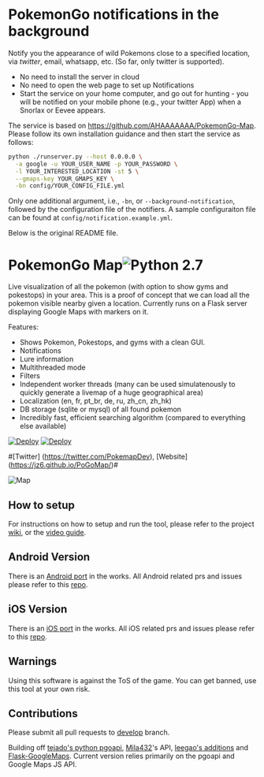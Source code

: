 # PokemonGo notifications in the background

Notify you the appearance of wild Pokemons close to a specified location, via *twitter*, email, whatsapp, etc. (So far, only twitter is supported).
* No need to install the server in cloud
* No need to open the web page to set up Notifications
* Start the service on your home computer, and go out for hunting - you will be notified on your mobile phone (e.g., your twitter App) when a Snorlax or Eevee appears.

The service is based on https://github.com/AHAAAAAAA/PokemonGo-Map. Please follow its own installation guidance and then start the service as follows:

```bash
python ./runserver.py --host 0.0.0.0 \
  -a google -u YOUR_USER_NAME -p YOUR_PASSWORD \
  -l YOUR_INTERESTED_LOCATION -st 5 \
  --gmaps-key YOUR_GMAPS_KEY \
  -bn config/YOUR_CONFIG_FILE.yml
```

Only one additional argument, i.e., ```-bn```, or ```--background-notification```, followed by the configuration file of the notifiers. A sample configuraiton file can be found at ```config/notification.example.yml```.



Below is the original README file.

# PokemonGo Map![Python 2.7](https://img.shields.io/badge/python-2.7-blue.svg)


Live visualization of all the pokemon (with option to show gyms and pokestops) in your area. This is a proof of concept that we can load all the pokemon visible nearby given a location. Currently runs on a Flask server displaying Google Maps with markers on it.

Features:

* Shows Pokemon, Pokestops, and gyms with a clean GUI.
* Notifications
* Lure information
* Multithreaded mode
* Filters
* Independent worker threads (many can be used simulatenously to quickly generate a livemap of a huge geographical area)
* Localization (en, fr, pt_br, de, ru, zh_cn, zh_hk)
* DB storage (sqlite or mysql) of all found pokemon
* Incredibly fast, efficient searching algorithm (compared to everything else available)

[![Deploy](https://raw.githubusercontent.com/sych74/PokemonGo-Map-in-Cloud/master/images/deploy-to-jelastic.png)](https://jelastic.com/install-application/?manifest=https://raw.githubusercontent.com/sych74/PokemonGo-Map-in-Cloud/master/manifest.jps) [![Deploy](https://www.herokucdn.com/deploy/button.png)](https://github.com/AHAAAAAAA/PokemonGo-Map/wiki/Heroku-Deployment)

#[Twitter] (https://twitter.com/PokemapDev), [Website] (https://jz6.github.io/PoGoMap/)#

![Map](https://raw.githubusercontent.com/AHAAAAAAA/PokemonGo-Map/master/static/cover.png)


## How to setup

For instructions on how to setup and run the tool, please refer to the project [wiki](https://github.com/AHAAAAAAA/PokemonGo-Map/wiki), or the [video guide](https://www.youtube.com/watch?v=RJKAulPCkRI).


## Android Version

There is an [Android port](https://github.com/omkarmoghe/Pokemap) in the works. All Android related prs and issues please refer to this [repo](https://github.com/omkarmoghe/Pokemap).

## iOS Version

There is an [iOS port](https://github.com/istornz/iPokeGo) in the works. All iOS related prs and issues please refer to this [repo](https://github.com/istornz/iPokeGo).

## Warnings

Using this software is against the ToS of the game. You can get banned, use this tool at your own risk.


## Contributions

Please submit all pull requests to [develop](https://github.com/AHAAAAAAA/PokemonGo-Map/tree/develop) branch.

Building off [tejado's python pgoapi](https://github.com/tejado/pgoapi), [Mila432](https://github.com/Mila432/Pokemon_Go_API)'s API, [leegao's additions](https://github.com/leegao/pokemongo-api-demo/tree/simulation) and [Flask-GoogleMaps](https://github.com/rochacbruno/Flask-GoogleMaps). Current version relies primarily on the pgoapi and Google Maps JS API.
